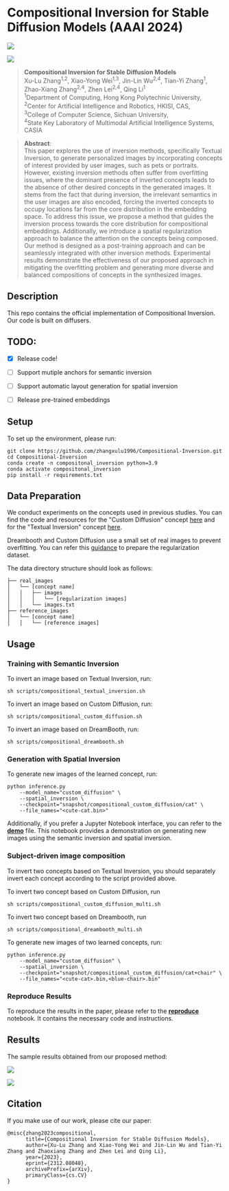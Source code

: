 # Compositional Inversion for Stable Diffusion Models (AAAI 2024)

<a href='https://arxiv.org/abs/2312.08048'><img src='https://img.shields.io/badge/Paper-Arxiv-red'></a>

![](figures/fig1.png)

> **Compositional Inversion for Stable Diffusion Models**<br>
> Xu-Lu Zhang<sup>1,2</sup>, Xiao-Yong Wei<sup>1,3</sup>, Jin-Lin Wu<sup>2,4</sup>, Tian-Yi Zhang<sup>1</sup>, Zhao-Xiang Zhang<sup>2,4</sup>, Zhen Lei<sup>2,4</sup>, Qing Li<sup>1</sup> <br>
> <sup>1</sup>Department of Computing, Hong Kong Polytechnic University, <br><sup>2</sup>Center for Artificial Intelligence and Robotics, HKISI, CAS, <br><sup>3</sup>College of Computer Science, Sichuan University, <br><sup>4</sup>State Key Laboratory of Multimodal Artificial Intelligence Systems, CASIA

>**Abstract**: <br>
> This paper explores the use of inversion methods, specifically Textual Inversion, to generate personalized images by incorporating concepts of interest provided by user images, such as pets or portraits. 
However, existing inversion methods often suffer from overfitting issues, where the dominant presence of inverted concepts leads to the absence of other desired concepts in the generated images. 
It stems from the fact that during inversion, the irrelevant semantics in the user images are also encoded, forcing the inverted concepts to occupy locations far from the core distribution in the embedding space.
To address this issue, we propose a method that guides the inversion process towards the core distribution for compositional embeddings. 
Additionally, we introduce a spatial regularization approach to balance the attention on the concepts being composed. 
Our method is designed as a post-training approach and can be seamlessly integrated with other inversion methods.
Experimental results demonstrate the effectiveness of our proposed approach in mitigating the overfitting problem and generating more diverse and balanced compositions of concepts in the synthesized images.

## Description
This repo contains the official implementation of Compositional Inversion. Our code is built on diffusers.

## TODO:
- [x] Release code!
- [ ] Support mutiple anchors for semantic inversion
- [ ] Support automatic layout generation for spatial inversion
- [ ] Release pre-trained embeddings


## Setup
To set up the environment, please run:

```
git clone https://github.com/zhangxulu1996/Compositional-Inversion.git
cd Compositional-Inversion
conda create -n compositonal_inversion python=3.9
conda activate compositonal_inversion
pip install -r requirements.txt
```

## Data Preparation
We conduct experiments on the concepts used in previous studies. You can find the code and resources for the "Custom Diffusion" concept [here](https://github.com/adobe-research/custom-diffusion) and for the "Textual Inversion" concept [here](https://github.com/rinongal/textual_inversion).

Dreambooth and Custom Diffusion use a small set of real images to prevent overfitting. You can refer this [guidance](https://huggingface.co/docs/diffusers/training/custom_diffusion) to prepare the regularization dataset.

The data directory structure should look as follows:
```
├── real_images
│   └── [concept name]
│   │   ├── images
│   │   │   └── [regularization images]
│   │   └── images.txt
├── reference_images
│   └── [concept name]
│   │   └── [reference images]
```

## Usage

### Training with Semantic Inversion

To invert an image based on Textual Inversion, run:

```
sh scripts/compositional_textual_inversion.sh
```

To invert an image based on Custom Diffusion, run:

```
sh scripts/compositional_custom_diffusion.sh
```

To invert an image based on DreamBooth, run:

```
sh scripts/compositional_dreambooth.sh
```

### Generation with Spatial Inversion

To generate new images of the learned concept, run:
```
python inference.py 
    --model_name="custom_diffusion" \
    --spatial_inversion \
    --checkpoint="snapshot/compositional_custom_diffusion/cat" \
    --file_names="<cute-cat.bin>"
```
Additionally, if you prefer a Jupyter Notebook interface, you can refer to the [**demo**](demo.ipynb) file. This notebook provides a demonstration on generating new images using the semantic inversion and spatial inversion.

### Subject-driven image composition
To invert two concepts based on Textual Inversion, you should separately invert each concept according to the script provided above.

To invert two concept based on Custom Diffusion, run 
```
sh scripts/compositional_custom_diffusion_multi.sh
```

To invert two concept based on Dreambooth, run 
```
sh scripts/compositional_dreambooth_multi.sh
```

To generate new images of two learned concepts, run:
```
python inference.py 
    --model_name="custom_diffusion" \
    --spatial_inversion \
    --checkpoint="snapshot/compositional_custom_diffusion/cat+chair" \
    --file_names="<cute-cat>.bin,<blue-chair>.bin"
```


### Reproduce Results
To reproduce the results in the paper, please refer to the [**reproduce**](reproduce.ipynb) notebook. It contains the necessary code and instructions.

## Results
The sample results obtained from our proposed method:

![](figures/pretrained.png)

![](figures/inverted.png)


## Citation

If you make use of our work, please cite our paper:

```
@misc{zhang2023compositional,
      title={Compositional Inversion for Stable Diffusion Models}, 
      author={Xu-Lu Zhang and Xiao-Yong Wei and Jin-Lin Wu and Tian-Yi Zhang and Zhaoxiang Zhang and Zhen Lei and Qing Li},
      year={2023},
      eprint={2312.08048},
      archivePrefix={arXiv},
      primaryClass={cs.CV}
}
```
